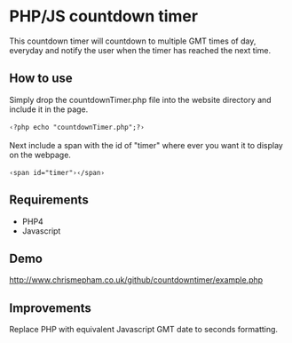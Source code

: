 <h1>PHP/JS countdown timer</h1>
This countdown timer will countdown to multiple GMT times of day, everyday and notify the user when the timer has reached the next time.
<h2>How to use</h2>
Simply drop the countdownTimer.php file into the website directory and include it in the page.<br /><br />
<code>&lsaquo;?php echo "countdownTimer.php";?&rsaquo;</code><br /><br />
Next include a span with the id of "timer" where ever you want it to display on the webpage.<br /><br />
<code>&lsaquo;span id="timer"&rsaquo;&lsaquo;/span&rsaquo;</code>
<h2>Requirements</h2>
<ul>
<li>PHP4</li>
<li>Javascript</li>
</ul>
<h2>Demo</h2>
<a href="http://www.chrismepham.co.uk/github/countdowntimer/example.php">http://www.chrismepham.co.uk/github/countdowntimer/example.php</a>
<h2>Improvements</h2>
Replace PHP with equivalent Javascript GMT date to seconds formatting.